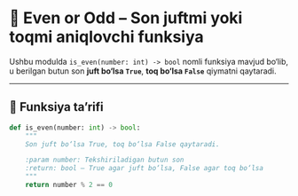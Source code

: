 # 🔢 Even or Odd – Son juftmi yoki toqmi aniqlovchi funksiya

Ushbu modulda `is_even(number: int) -> bool` nomli funksiya mavjud bo‘lib, u berilgan butun son **juft bo‘lsa `True`**, **toq bo‘lsa `False`** qiymatni qaytaradi.

---

## 📄 Funksiya ta’rifi

```python
def is_even(number: int) -> bool:
    """
    Son juft bo‘lsa True, toq bo‘lsa False qaytaradi.

    :param number: Tekshiriladigan butun son
    :return: bool – True agar juft bo‘lsa, False agar toq bo‘lsa
    """
    return number % 2 == 0
